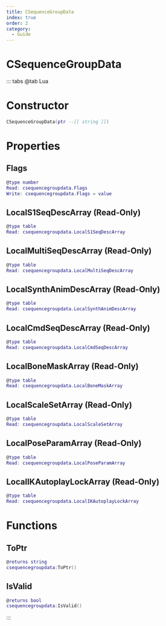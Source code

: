 ```yaml
---
title: CSequenceGroupData
index: true
order: 2
category:
  - Guide
---
```


# CSequenceGroupData

::: tabs
@tab Lua
# Constructor
```lua
CSequenceGroupData(ptr --[[ string ]])
```
# Properties
## Flags 
```lua
@type number
Read: csequencegroupdata.Flags
Write: csequencegroupdata.Flags = value
```
## LocalS1SeqDescArray (Read-Only)
```lua
@type table
Read: csequencegroupdata.LocalS1SeqDescArray
```
## LocalMultiSeqDescArray (Read-Only)
```lua
@type table
Read: csequencegroupdata.LocalMultiSeqDescArray
```
## LocalSynthAnimDescArray (Read-Only)
```lua
@type table
Read: csequencegroupdata.LocalSynthAnimDescArray
```
## LocalCmdSeqDescArray (Read-Only)
```lua
@type table
Read: csequencegroupdata.LocalCmdSeqDescArray
```
## LocalBoneMaskArray (Read-Only)
```lua
@type table
Read: csequencegroupdata.LocalBoneMaskArray
```
## LocalScaleSetArray (Read-Only)
```lua
@type table
Read: csequencegroupdata.LocalScaleSetArray
```
## LocalPoseParamArray (Read-Only)
```lua
@type table
Read: csequencegroupdata.LocalPoseParamArray
```
## LocalIKAutoplayLockArray (Read-Only)
```lua
@type table
Read: csequencegroupdata.LocalIKAutoplayLockArray
```
# Functions
## ToPtr
```lua
@returns string
csequencegroupdata:ToPtr()
```
## IsValid
```lua
@returns bool
csequencegroupdata:IsValid()
```

:::